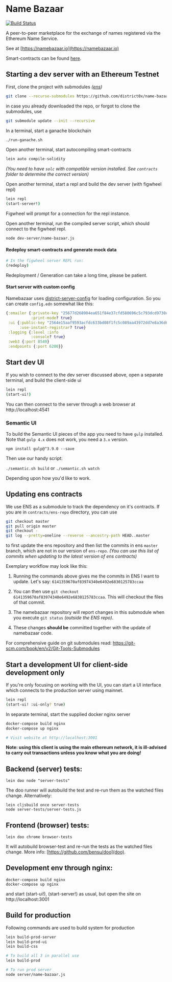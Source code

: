 # Name Bazaar

[![Build Status](https://travis-ci.org/district0x/name-bazaar.svg?branch=master)](https://travis-ci.org/district0x/name-bazaar)

A peer-to-peer marketplace for the exchange of names registered via the Ethereum Name Service.

See at [https://namebazaar.io](https://namebazaar.io)

Smart-contracts can be found [here](https://github.com/district0x/name-bazaar/tree/master/resources/public/contracts/src).

## Starting a dev server with an Ethereum Testnet

First, clone the project with submodules _([ens](https://github.com/ensdomains/ens))_

```bash
git clone --recurse-submodules https://github.com/district0x/name-bazaar.git
```

in case you already downloaded the repo, or forgot to clone the submodules, use
```bash
git submodule update --init --recursive
```

In a terminal, start a ganache blockchain

```bash
./run-ganache.sh
```

Open another terminal, start autocompiling smart-contracts

```bash
lein auto compile-solidity
```

_(You need to have `solc` with compatible version installed. See `contracts` folder to determine the
correct version)_

Open another terminal, start a repl and build the dev server (with
figwheel repl)

```bash
lein repl
(start-server!)
```

Figwheel will prompt for a connection for the repl instance.

Open another terminal, run the compiled server script, which should
connect to the figwheel repl.

```bash
node dev-server/name-bazaar.js
```

#### Redeploy smart-contracts and generate mock data

```bash
# In the figwheel server REPL run:
(redeploy)
```

Redeployment / Generation can take a long time, please be patient.

#### Start server with custom config

Namebazaar uses [district-server-config](https://github.com/district0x/district-server-config) for loading configuration. So you can create `config.edn` somewhat like this:

```clojure
{:emailer {:private-key "25677d268904ea651f84e37cfd580696c5c793dcd9730c415bf03b96003c09e9ef8"
           :print-mode? true}
 :ui {:public-key "2564e15aaf9593acfdc633bd08f1fc5c089aa43972dd7e8a36d67825cd0154602da47d02f30e1f74e7e72c81ba5f0b3dd20d4d4f0cc6652a2e719a0e9d4c7f10943"
      :use-instant-registrar? true}
 :logging {:level :info
           :console? true}
 :web3 {:port 8549}
 :endpoints {:port 6200}}
```

## Start dev UI

If you wish to connect to the dev server discussed above, open a
separate terminal, and build the client-side ui

```bash
lein repl
(start-ui!)
```

You can then connect to the server through a web browser at http://localhost:4541

### Semantic UI

To build the Semantic UI pieces of the app you need to have `gulp` installed.
Note that `gulp 4.x` does not work, you need a `3.x` version.

`npm install gulp@^3.9.0 --save`

Then use our handy script:

`./semantic.sh build`
or
`./semantic.sh watch`

Depending upon how you'd like to work.

## Updating ens contracts

We use ENS as a submodule to track the dependency on it's contracts. If you are in
`contracts/ens-repo` directory, you can use

```bash
git checkout master
git pull origin master
git checkout -
git log --pretty=oneline --reverse --ancestry-path HEAD..master
```

to first update the ens repository and then list the commits in ens `master` branch, which are
not in our version of `ens-repo`. _(You can use this list of commits when updating to the latest
version of ens contracts)_

Exemplary workflow may look like this:
1) Running the commands above gives me the commits in ENS I want to update.
   Let's say: `6141359670af83974340e6492e6830125783ccaa`

2) You can then use `git checkout 6141359670af83974340e6492e6830125783ccaa`.
   This will checkout the files of that commit.

3) The namebazaar repository will report changes in this submodule when you
   execute `git status` _(outside the ENS repo)_.

4) These changes **should be** committed together with the update of
   namebazaar code.

For comprehensive guide on git submodules read: https://git-scm.com/book/en/v2/Git-Tools-Submodules

## Start a development UI for client-side development only

If you're only focusing on working with the UI, you can start a UI
interface which connects to the production server using mainnet.

```bash
lein repl
(start-ui! :ui-only? true)
```

In separate terminal, start the supplied docker nginx server

```bash
docker-compose build nginx
docker-compose up nginx

# Visit website at http://localhost:3001
```

**Note: using this client is using the main ethereum network, it is
ill-advised to carry out transactions unless you know what you are doing!**

## Backend (server) tests:

```
lein doo node "server-tests"
```

The doo runner will autobuild the test and re-run them as the watched files change.
Alternatively:

```
lein cljsbuild once server-tests
node server-tests/server-tests.js
```

## Frontend (browser) tests:

```
lein doo chrome browser-tests
```

It will autobuild browser-test and re-run the tests as the watched files change.
More info: [https://github.com/bensu/doo](doo).

## Development env through nginx:

```
docker-compose build nginx
docker-compose up nginx
```

and start (start-ui!), (start-server!) as usual, but open the site on http://localhost:3001

## Build for production

Following commands are used to build system for production

```bash
lein build-prod-server
lein build-prod-ui
lein build-css

# To build all 3 in parallel use
lein build-prod

# To run prod server
node server/name-bazaar.js
```
